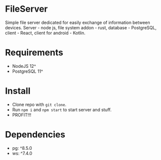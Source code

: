 # FileServer
Simple file server dedicated for easily exchange of information between devices.
Server - node js, file system addon - rust, database - PostgreSQL, client - React, client for android - Kotlin.

# Requirements
* NodeJS 12^
* PostgreSQL 11^

# Install
* Clone repo with `git clone`. 
* Run `npm i` and `npm start` to start server and stuff.
* PROFIT!!!

# Dependencies
* pg: ^8.5.0
* ws: ^7.4.0
